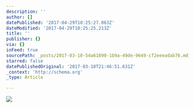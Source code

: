 ```yaml
---
description: ''
author: []
datePublished: '2017-04-29T10:25:27.063Z'
dateModified: '2017-04-29T10:25:25.213Z'
title: ''
publisher: {}
via: {}
inFeed: true
sourcePath: _posts/2017-03-10-54a61890-1b9a-49de-9649-cf2eeeadab76.md
starred: false
datePublishedOriginal: '2017-03-10T21:46:51.631Z'
_context: 'http://schema.org'
_type: Article

---
```

![](https://the-grid-user-content.s3-us-west-2.amazonaws.com/fafe4d88-e082-40c1-97e0-3fe39383615c.jpg)